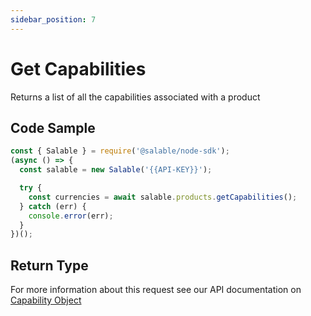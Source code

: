 ```yaml
---
sidebar_position: 7
---
```


# Get Capabilities

Returns a list of all the capabilities associated with a product

## Code Sample

```typescript
const { Salable } = require('@salable/node-sdk');
(async () => {
  const salable = new Salable('{{API-KEY}}');

  try {
    const currencies = await salable.products.getCapabilities();
  } catch (err) {
    console.error(err);
  }
})();
```

## Return Type

For more information about this request see our API documentation on [Capability Object](https://docs.salable.app/api#tag/Products/operation/getProductCapabilities)
